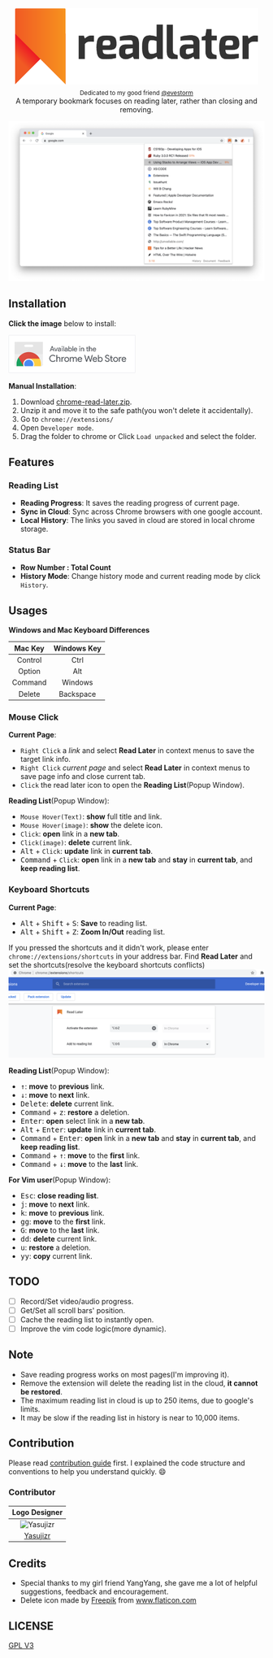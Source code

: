 <p align="center">
  <img src="assets/images/logotype.png" alt="Read Later Logo" height="150px"><br>
  <sub>Dedicated to my good friend <a href="https://github.com/evestorm">@evestorm</a></sub><br>
  A temporary bookmark focuses on reading later, rather than closing and removing.
</p>

![Chrome Read Later](assets/images/white.png)

## Installation
**Click the image** below to install:

<a href="https://chrome.google.com/webstore/detail/fbmfcfkokefgbmfcjahdmomlifclekib/">
  <img src="assets/images/chrome-store-logo.png" width="250px" alt="chrome-store-logo">
</a>

**Manual Installation**:
1. Download [chrome-read-later.zip](https://github.com/willbchang/chrome-read-later/releases/latest).
2. Unzip it and move it to the safe path(you won't delete it accidentally).
3. Go to `chrome://extensions/`
4. Open `Developer mode`.
5. Drag the folder to chrome or Click `Load unpacked` and select the folder.

## Features
### Reading List
- **Reading Progress**: It saves the reading progress of current page.
- **Sync in Cloud**: Sync across Chrome browsers with one google account.
- **Local History**: The links you saved in cloud are stored in local chrome storage.

### Status Bar
- **Row Number : Total Count**
- **History Mode**: Change history mode and current reading mode by click `History`.


## Usages
**Windows and Mac Keyboard Differences**

| Mac Key  | Windows Key |
|:--------:|:-----------:|
| Control  | Ctrl        |
| Option   | Alt         |
| Command  | Windows     |
| Delete   | Backspace   |

### Mouse Click
**Current Page**:
- `Right Click` a *link* and select **Read Later** in context menus to save the target link info.
- `Right Click` *current page* and select **Read Later** in context menus to save page info and close current tab.
- `Click` the read later icon to open the **Reading List**(Popup Window).

**Reading List**(Popup Window):
- `Mouse Hover(Text)`: **show** full title and link.
- `Mouse Hover(image)`: **show** the delete icon.
- `Click`: **open** link in a **new tab**.
- `Click(image)`: **delete** current link.
- <kbd>Alt</kbd> + `Click`:  **update** link in **current tab**.
- <kbd>Command</kbd> + `Click`: **open** link in a **new tab** and **stay** in **current tab**, and **keep reading list**.

### Keyboard Shortcuts
**Current Page**:
- <kbd>Alt</kbd> + <kbd>Shift</kbd> + <kbd>S</kbd>: **Save** to reading list.
- <kbd>Alt</kbd> + <kbd>Shift</kbd> + <kbd>Z</kbd>: **Zoom In/Out** reading list.

If you pressed the shortcuts and it didn't work, please enter `chrome://extensions/shortcuts` in your address bar.
Find **Read Later** and set the shortcuts(resolve the keyboard shortcuts conflicts)
![chrome://extensions/shortcuts](assets/images/chrome-extensions-shortcuts.png)

**Reading List**(Popup Window):
- <kbd>↑</kbd>: **move** to **previous** link.
- <kbd>↓</kbd>: **move** to **next** link.
- <kbd>Delete</kbd>: **delete** current link.
- <kbd>Command</kbd> + <kbd>z</kbd>: **restore** a deletion.
- <kbd>Enter</kbd>: **open** select link in a **new tab**.
- <kbd>Alt</kbd> + <kbd>Enter</kbd>: **update** link in **current tab**.
- <kbd>Command</kbd> + <kbd>Enter</kbd>: **open** link in a **new tab** and **stay** in **current tab**, and **keep reading list**.
- <kbd>Command</kbd> + <kbd>↑</kbd>: **move** to the **first** link.
- <kbd>Command</kbd> + <kbd>↓</kbd>: **move** to the **last** link.

**For Vim user**(Popup Window):
- <kbd>Esc</kbd>: **close reading list**.
- <kbd>j</kbd>: **move** to **next** link.
- <kbd>k</kbd>: **move** to **previous** link.
- <kbd>gg</kbd>: **move** to the **first** link.
- <kbd>G</kbd>: **move** to the **last** link.
- <kbd>dd</kbd>: **delete** current link.
- <kbd>u</kbd>: **restore** a deletion.
- <kbd>yy</kbd>: **copy** current link.

## TODO
- [ ] Record/Set video/audio progress.
- [ ] Get/Set all scroll bars' position.
- [ ] Cache the reading list to instantly open.
- [ ] Improve the vim code logic(more dynamic). 

## Note
- Save reading progress works on most pages(I'm improving it).
- Remove the extension will delete the reading list in the cloud, **it cannot be restored**.
- The maximum reading list in cloud is up to 250 items, due to google's limits.
- It may be slow if the reading list in history is near to 10,000 items.

## Contribution
Please read [contribution guide](https://github.com/willbchang/chrome-read-later/wiki/Contribution-Guide) first.
I explained the code structure and conventions to help you understand quickly. 😄

### Contributor
|                              Logo Designer                              |
| :---------------------------------------------------------------------: |
| ![Yasujizr](https://avatars0.githubusercontent.com/u/36993664?s=88&v=4) |
|                 [Yasujizr](https://github.com/Yasujizr)                 |

## Credits
- Special thanks to my girl friend YangYang, she gave me a lot of helpful suggestions, feedback and encouragement.
- Delete icon made by <a href="https://www.flaticon.com/authors/freepik" title="Freepik">Freepik</a> from <a href="https://www.flaticon.com/" title="Flaticon"> www.flaticon.com </a>

## LICENSE
[GPL V3](./LICENSE)
